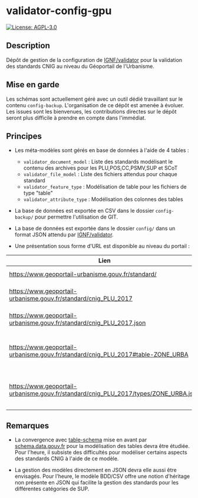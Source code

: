 # validator-config-gpu

[![License: AGPL-3.0](https://img.shields.io/badge/License-AGPL--3.0-blue.svg)](LICENSE)

## Description

Dépôt de gestion de la configuration de [IGNF/validator](https://github.com/IGNF/validator) pour la validation des standards CNIG au niveau du Géoportail de l'Urbanisme.

## Mise en garde

Les schémas sont actuellement géré avec un outil dédié travaillant sur le contenu `config-backup`. L'organisation de ce dépôt est amenée à évoluer. Les issues sont les bienvenues, les contributions directes sur le dépôt seront plus difficile à prendre en compte dans l'immédiat.

## Principes

* Les méta-modèles sont gérés en base de données à l'aide de 4 tables :

  * `validator_document_model` : Liste des standards modélisant le contenu des archives pour les PLU,POS,CC,PSMV,SUP et SCoT
  * `validator_file_model` : Liste des fichiers attendus pour chaque standard
  * `validator_feature_type` : Modélisation de table pour les fichiers de type "table"
  * `validator_attribute_type` : Modélisation des colonnes des tables

* La base de données est exportée en CSV dans le dossier `config-backup/` pour permettre l'utilisation de GIT.

* La base de données est exportée dans le dossier `config/` dans un format JSON attendu par [IGNF/validator](https://github.com/IGNF/validator).

* Une présentation sous forme d'URL est disponible au niveau du portail :

| Lien                                                                                 | Description                             |
| ------------------------------------------------------------------------------------ | --------------------------------------- |
| https://www.geoportail-urbanisme.gouv.fr/standard/                                   | Liste des standards                     |
| https://www.geoportail-urbanisme.gouv.fr/standard/cnig_PLU_2017                      | CNIG PLU v2017 (HTML)                   |
| https://www.geoportail-urbanisme.gouv.fr/standard/cnig_PLU_2017.json                 | CNIG PLU v2017 (JSON)                   |
| https://www.geoportail-urbanisme.gouv.fr/standard/cnig_PLU_2017#table-ZONE_URBA      | CNIG PLU v2017 - table ZONE_URBA (HTML) |
| https://www.geoportail-urbanisme.gouv.fr/standard/cnig_PLU_2017/types/ZONE_URBA.json | CNIG PLU v2017 - table ZONE_URBA (JSON) |

## Remarques

* La convergence avec [table-schema](https://specs.frictionlessdata.io/table-schema/) mise en avant par [schema.data.gouv.fr](http://schema.data.gouv.fr/) pour la modélisation des tables devra être étudiée. Pour l'heure, il subsiste des difficultés pour modéliser certains aspects des standards CNIG à l'aide de ce modèle.

* La gestion des modèles directement en JSON devra elle aussi être envisagés. Pour l'heure, le modèle BDD/CSV offre une notion d'héritage non présente en JSON qui facilite la gestion des standards pour les différentes catégories de SUP.

